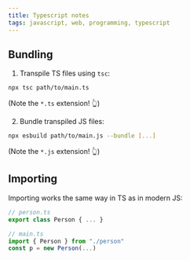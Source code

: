 ```yaml
---
title: Typescript notes
tags: javascript, web, programming, typescript
---
```


## Bundling

1. Transpile TS files using `tsc`:

```bash
npx tsc path/to/main.ts
```

(Note the `*.ts` extension! 👆)

2. Bundle transpiled JS files:

```bash
npx esbuild path/to/main.js --bundle [...]
```

(Note the `*.js` extension! 👆)

## Importing

Importing works the same way in TS as in modern JS:

```js
// person.ts
export class Person { ... }
```

```js
// main.ts
import { Person } from "./person"
const p = new Person(...)
```
